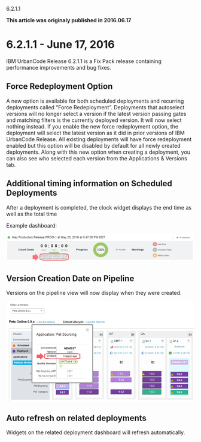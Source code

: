 





6.2.1.1

**This article was originaly published in 2016.06.17**


6.2.1.1 - June 17, 2016
=======================




IBM UrbanCode Release 6.2.1.1 is a Fix Pack release containing performance improvements and bug fixes.

Force Redeployment Option
-------------------------


A new option is available for both scheduled deployments and recurring deployments called “Force Redeployment”. Deployments that autoselect versions will no longer select a version if the latest version passing gates and matching filters is the currently deployed version. It will now select nothing instead. If you enable the new force redeployment option, the deployment will select the latest version as it did in prior versions of IBM UrbanCode Release. All existing deployments will have force redeployment enabled but this option will be disabled by default for all newly created deployments. Along with this new option when creating a deployment, you can also see who selected each version from the Applications & Versions tab. 


Additional timing information on Scheduled Deployments
------------------------------------------------------


After a deployment is completed, the clock widget displays the end time as well as the total time  

Example dashboard:  

[![UCR 6211 timing](6211-timing.png)](6211-timing.png)


Version Creation Date on Pipeline
---------------------------------


Versions on the pipeline view will now display when they were created.  

[![UCR 6.2.1.1 Pipeline Versions](6211-pipeline.png)](6211-pipeline.png)


Auto refresh on related deployments
-----------------------------------


Widgets on the related deployment dashboard will refresh automatically.







